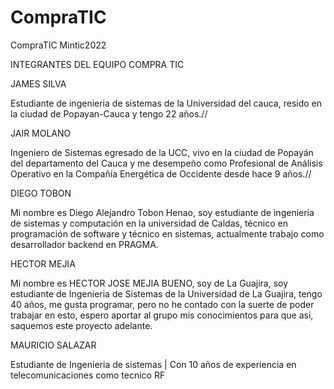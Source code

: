 # CompraTIC
CompraTIC  Mintic2022


INTEGRANTES DEL EQUIPO COMPRA TIC


JAMES SILVA

Estudiante de ingenieria de sistemas de la Universidad del cauca, resido en la ciudad de Popayan-Cauca y tengo 22 años.//
 
JAIR MOLANO

Ingeniero de Sistemas egresado de la UCC, vivo en la ciudad de Popayán del departamento del Cauca y me desempeño como Profesional de 
Análisis Operativo en la Compañía Energética de Occidente desde hace 9 años.//


DIEGO TOBON

Mi nombre es Diego Alejandro Tobon Henao, soy estudiante de ingeniería de sistemas y computación en la universidad de Caldas, técnico en programación de software y técnico en sistemas, actualmente trabajo como desarrollador backend en PRAGMA.

HECTOR MEJIA

Mi nombre es HECTOR JOSE MEJIA BUENO, soy de La Guajira, soy estudiante de Ingenieria de Sistemas de la Universidad de La Guajira, 
tengo 40 años, me gusta programar, pero no he contado con la suerte de poder trabajar en esto, espero aportar al grupo mis conocimientos
para que asi, saquemos este proyecto adelante.

MAURICIO SALAZAR 

Estudiante de Ingenieria de sistemas | Con 10 años de experiencia en telecomunicaciones como tecnico RF 



